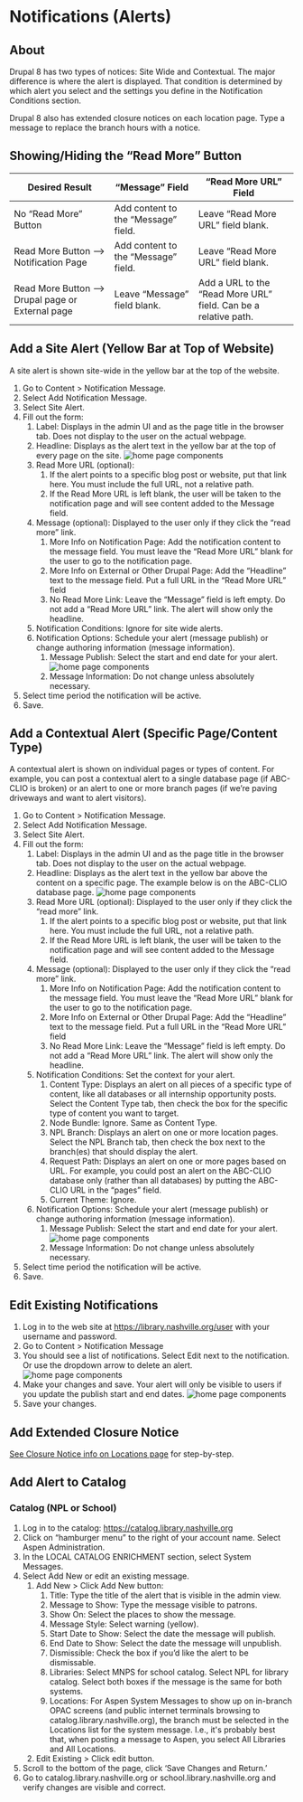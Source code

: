 # Notifications (Alerts)

## About

Drupal 8 has two types of notices: Site Wide and Contextual. The major difference is where the alert is displayed. That condition is determined by which alert you select and the settings you define in the Notification Conditions section.

Drupal 8 also has extended closure notices on each location page. Type a message to replace the branch hours with a notice.

## Showing/Hiding the “Read More” Button

| Desired Result                                    | “Message” Field                     | “Read More URL” Field                                           |
|---------------------------------------------------|-------------------------------------|-----------------------------------------------------------------|
| No “Read More” Button                             | Add content to the “Message” field. | Leave “Read More URL” field blank.                              |
| Read More Button --> Notification Page            | Add content to the “Message” field. | Leave “Read More URL” field blank.                              |
| Read More Button --> Drupal page or External page | Leave “Message” field blank.        | Add a URL to the “Read More URL” field. Can be a relative path. |

## Add a Site Alert (Yellow Bar at Top of Website)

A site alert is shown site-wide in the yellow bar at the top of the website.

1. Go to Content > Notification Message.
1. Select Add Notification Message.
1. Select Site Alert.
1. Fill out the form:
      1. Label: Displays in the admin UI and as the page title in the browser tab. Does not display to the user on the actual webpage.
      1. Headline: Displays as the alert text in the yellow bar at the top of every page on the site.
      ![home page components](/img/site-orientation-13.png)
      1. Read More URL (optional):
         1. If the alert points to a specific blog post or website, put that link here. You must include the full URL, not a relative path.
         1. If the Read More URL is left blank, the user will be taken to the notification page and will see content added to the Message field.
      1. Message (optional): Displayed to the user only if they click the “read more” link.
         1. More Info on Notification Page: Add the notification content to the message field. You must leave the “Read More URL” blank for the user to go to the notification page.
         1. More Info on External or Other Drupal Page: Add the “Headline” text to the message field. Put a full URL in the “Read More URL” field
         1. No Read More Link: Leave the “Message” field is left empty. Do not add a “Read More URL” link. The alert will show only the headline.
      1. Notification Conditions: Ignore for site wide alerts.
      1. Notification Options: Schedule your alert (message publish) or change authoring information (message information).
         1. Message Publish: Select the start and end date for your alert.
         ![home page components](/img/site-orientation-14.png)
         1. Message Information: Do not change unless absolutely necessary.
1. Select time period the notification will be active.
1. Save.

## Add a Contextual Alert (Specific Page/Content Type)

A contextual alert is shown on individual pages or types of content. For example, you can post a contextual alert to a single database page (if ABC-CLIO is broken) or an alert to one or more branch pages (if we’re paving driveways and want to alert visitors).

1. Go to Content > Notification Message.
1. Select Add Notification Message.
1. Select Site Alert.
1. Fill out the form:
      1. Label: Displays in the admin UI and as the page title in the browser tab. Does not display to the user on the actual webpage.
      1. Headline: Displays as the alert text in the yellow bar above the content on a specific page. The example below is on the ABC-CLIO database page.
      ![home page components](/img/site-orientation-15.png)
      1. Read More URL (optional): Displayed to the user only if they click the “read more” link.
         1. If the alert points to a specific blog post or website, put that link here. You must include the full URL, not a relative path.
         1. If the Read More URL is left blank, the user will be taken to the notification page and will see content added to the Message field.
      1. Message (optional): Displayed to the user only if they click the “read more” link.
         1. More Info on Notification Page: Add the notification content to the message field. You must leave the “Read More URL” blank for the user to go to the notification page.
         1. More Info on External or Other Drupal Page: Add the “Headline” text to the message field. Put a full URL in the “Read More URL” field
         1. No Read More Link: Leave the “Message” field is left empty. Do not add a “Read More URL” link. The alert will show only the headline.
      1. Notification Conditions: Set the context for your alert.
         1. Content Type: Displays an alert on all pieces of a specific type of content, like all databases or all internship opportunity posts. Select the Content Type tab, then check the box for the specific type of content you want to target.
         1. Node Bundle: Ignore. Same as Content Type.
         1. NPL Branch: Displays an alert on one or more location pages. Select the NPL Branch tab, then check the box next to the branch(es) that should display the alert.
         1. Request Path: Displays an alert on one or more pages based on URL. For example, you could post an alert on the ABC-CLIO database only (rather than all databases) by putting the ABC-CLIO URL in the “pages” field.  
         1. Current Theme: Ignore.
      1. Notification Options: Schedule your alert (message publish) or change authoring information (message information).
         1. Message Publish: Select the start and end date for your alert.
         ![home page components](/img/site-orientation-14.png)
         1. Message Information: Do not change unless absolutely necessary.
1. Select time period the notification will be active.
1. Save.

## Edit Existing Notifications

1. Log in to the web site at https://library.nashville.org/user with your username and password.
1. Go to Content > Notification Message
1. You should see a list of notifications. Select Edit next to the notification. Or use the dropdown arrow to delete an alert.
![home page components](/img/site-orientation-16.png)
1. Make your changes and save. Your alert will only be visible to users if you update the publish start and end dates.
![home page components](/img/site-orientation-17.png)
1. Save your changes.

## Add Extended Closure Notice

[See Closure Notice info on Locations page](http://localhost:3000/website-guide/docs/site-orientation/location-pages/#closure-notices) for step-by-step.

## Add Alert to Catalog

### Catalog (NPL or School)

1. Log in to the catalog: https://catalog.library.nashville.org
1. Click on “hamburger menu” to the right of your account name.
Select Aspen Administration.
1. In the LOCAL CATALOG ENRICHMENT section, select System Messages.
1. Select Add New or edit an existing message.
      1. Add New > Click Add New button:
         1. Title: Type the title of the alert that is visible in the admin view.
         1. Message to Show: Type the message visible to patrons.
         1. Show On: Select the places to show the message.
         1. Message Style: Select warning (yellow).
         1. Start Date to Show: Select the date the message will publish.
         1. End Date to Show: Select the date the message will unpublish.
         1. Dismissible: Check the box if you’d like the alert to be dismissable.
         1. Libraries: Select MNPS for school catalog. Select NPL for library catalog. Select both boxes if the message is the same for both systems.
         1. Locations: For Aspen System Messages to show up on in-branch OPAC screens (and public internet terminals browsing to catalog.library.nashville.org), the branch must be selected in the Locations list for the system message. I.e., it's probably best that, when posting a message to Aspen, you select All Libraries and All Locations.
      1. Edit Existing > Click edit button.
1. Scroll to the bottom of the page, click ‘Save Changes and Return.’
1. Go to catalog.library.nashville.org or school.library.nashville.org and verify changes are visible and correct.
